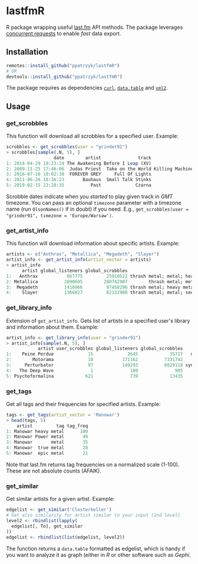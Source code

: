 # lastfmR
R package wrapping useful [last.fm](https://www.last.fm/) API methods. The package leverages [concurrent requests](https://www.rdocumentation.org/packages/curl/versions/3.3/topics/multi) to enable *fast* data export.

## Installation

```R
remotes::install_github("ppatrzyk/lastfmR")
# OR
devtools::install_github("ppatrzyk/lastfmR")
```

The package requires as dependencies [`curl`](https://cran.r-project.org/web/packages/curl/), [`data.table`](https://cran.r-project.org/web/packages/data.table/) and [`xml2`](https://cran.r-project.org/web/packages/xml2/index.html).

## Usage

### get_scrobbles

This function will download all scrobbles for a specified user. Example:

```R
scrobbles <- get_scrobbles(user = "grinder91")
> scrobbles[sample(.N, 5), ]
                  date        artist              track                             album
1: 2014-04-29 10:23:24 The Awakening Before I Leap (XV)                      Anthology XV
2: 2009-11-25 17:46:06  Judas Priest  Take on the World Killing Machine [Remastered] [UK]
3: 2016-07-16 10:02:38  FOREVER GREY     Full Of Lights                              <NA>
4: 2011-06-26 10:36:23       Bauhaus  Small Talk Stinks                 In the Flat Field
5: 2019-02-15 22:20:35          Past             Czarna                    czarno / biala
```

Scrobble dates indicate when you *started* to play given track in *GMT* timezone. You can pass an optional `timezone` parameter with a timezone name (run `OlsonNames()` if in doubt) if you need. E.g., `get_scrobbles(user = "grinder91", timezone = 'Europe/Warsaw')`.

### get_artist_info

This function will download information about specific artists. Example:

```R
artists <- c("Anthrax", "Metallica", "Megadeth", "Slayer")
artist_info <- get_artist_info(artist_vector = artists)
> artist_info
      artist global_listeners global_scrobbles                                              artist_tags
1:   Anthrax           867775         25910522 thrash metal; metal; heavy metal; speed metal; seen live
2: Metallica          2890695        280742907        thrash metal; metal; heavy metal; hard rock; rock
3:  Megadeth          1410966         97458296 thrash metal; heavy metal; metal; speed metal; seen live
4:    Slayer          1366827         82132980 thrash metal; metal; seen live; speed metal; heavy metal
```

### get_library_info

Extension of `get_artist_info`. Gets list of artists in a specified user's library and information about them. Example:

```R
artist_info <- get_library_info(user = "grinder91")
> artist_info[sample(.N, 5), ]
            artist user_scrobbles global_listeners global_scrobbles                                             artist_tags
1:    Peine Perdue             15             2645            35717   minimal synth; minimal wave; french; synthpop; france
2:        Motorama             10           171162          7331742          post-punk; new wave; indie; russian; seen live
3:     Perturbator             97           149293          6829118 synthwave; electronic; synthpop; retro electro; electro
4:   The Deep Wave              1              180              905               new wave; post-punk; retrowave; synthwave
5: Psychoformalina            621              739            13435      zimna fala; post-punk; cold wave; coldwave; polish
```

### get_tags

Get all tags and their frequencies for specified artists. Example:

```R
tags <- get_tags(artist_vector = 'Manowar')
> head(tags, 5)
    artist         tag tag_freq
1: Manowar heavy metal      100
2: Manowar Power metal       49
3: Manowar       metal       35
4: Manowar  true metal       28
5: Manowar  epic metal       21
```

Note that last.fm returns tag frequencies on a normalized scale (1-100). These are not absolute counts (AFAIK).

### get_similar

Get similar artists for a given artist. Example:

```R
edgelist <- get_similar('Closterkeller')
# Get also similarity for artist similar to your input (2nd level)
level2 <- rbindlist(lapply(
  edgelist[, To], get_similar
))
edgelist <- rbindlist(list(edgelist, level2))
```

The function returns a `data.table` formatted as edgelist, which is handy if you want to analyze it as graph (either in *R* or other software such as *Gephi*.
